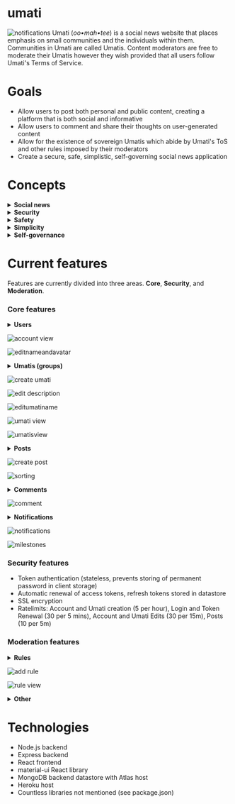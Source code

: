 # umati

![notifications](https://user-images.githubusercontent.com/50559427/132928779-0d0e5e98-6df2-46c9-be7b-b7cc39b60082.png)
Umati (<em>oo•mah•tee</em>) is a social news website that places emphasis on small communities and the individuals within them. Communities in Umati are called Umatis. Content moderators are free to moderate their Umatis however they wish provided that all users follow Umati's Terms of Service.

# Goals
* Allow users to post both personal and public content, creating a platform that is both social and informative
* Allow users to comment and share their thoughts on user-generated content
* Allow for the existence of sovereign Umatis which abide by Umati's ToS and other rules imposed by their moderators
* Create a secure, safe, simplistic, self-governing social news application

# Concepts

<details>
<summary>
<b>
Social news
</b>
</summary>

Social news websites feature user-generated stories. A social news website such as Reddit or Digg allows users to vote on posts. Trending posts - posts that are heavily upvoted within a short period of time - are displayed first to the user. News websites lean heavily on 'newsworthy content' whereas social news websites lean on content that is tailored to the average social news user.

What sets Umati apart from social news sites is the slight emphasis on individual posts. One of Umati's goals is to allow users to post both personal and public content, which removes the typical anonymity from a social news site.
</details>

<details>
<summary>
<b>
Security
</b>
</summary>

Umati's top concern is security. Umati is protected with SSL (Secure Sockets Layer) encryption, which effectively establishes a secure channel between server and client. Like many other sites, Umati has a public key certificate issued by a Certificate Authority, which allows this essential encryption to take place. In addition, Umati accounts are secured with token authentication. Rather than sending passwords to the server for each request, Umati sends an encoded token which expires in a short amount of time.
</details>

<details>
<summary>
<b>
Safety
</b>
</summary>
Umatis are moderated by a hard-working volunteer force - Moderators. By dividing Umati into smaller internet communities, the burden of Internet moderation is distributed and lessened, and the price of keeping users safe from harmful content is minimized. Site-wide ToS violations are reported to admins for further investigation.
</details>

<details>
<summary>
<b>
Simplicity
</b>
</summary>
Umati has a simplistic user interface which allows both desktop and mobile users to contribute to Umati. Plans for a mobile app are to be announced.
</details>
  
<details>
<summary>
<b>
Self-governance
</b>
</summary>
By passing the burden of Internet moderation onto the moderators, Umati allows for the creation of vibrant communities that have unique customs and traditions. Each Umati follows the site-wide ToS, which enforces some consistency and safety among the Umatis, yet the Umatis are free to impose additional restrictions and customs on each individual user. Users are also able to post content to their own profile and moderate comments attached to their posts.
</details>

# Current features

Features are currently divided into three areas. **Core**, **Security**, and **Moderation**.

### Core features

<details>
<summary><b>Users</b></summary>


<ul>
<li>Create and access user account</li>
<li>Customize username, display name, avatar, and description</li>
<li>Custom Markdown parser for description - supports user and Umati mentions</li>
<li>View posts created by each user</li>
</ul>
</details>

![account view](https://user-images.githubusercontent.com/50559427/132928420-61f24a29-f0b2-4c04-9c2d-11d5140e2079.png)

![editnameandavatar](https://user-images.githubusercontent.com/50559427/132928471-0f3ac802-c1bc-4660-9a22-c771a9b48041.png)

<details>
<summary><b>Umatis (groups)</b></summary>


<ul>
<li>Create and view Umatis
<li>Customize Umati name, display name, logo, and description</li>
<li>Custom Markdown parser for description - supports user and Umati mentions</li>
<li>View posts created under each Umati (see Posts features)</li>
<li>Join relatable Umatis with the Join button, join count displayed on Umati profile</li>
<li>WIP: Community customization (banners, umati categories, user tags, etc)</li>
</ul>
</details>

![create umati](https://user-images.githubusercontent.com/50559427/132928494-dfc47389-bef8-4bc1-81e0-5c0971d230cb.png)

![edit description](https://user-images.githubusercontent.com/50559427/132928497-19f42b68-0d00-45f2-b179-7985108934c7.png)

![editumatiname](https://user-images.githubusercontent.com/50559427/132928500-fb5ff489-6d96-43f3-9281-b2ff1bfa7046.png)

![umati view](https://user-images.githubusercontent.com/50559427/132928518-bc2e8ef9-187d-4045-857a-e6a849ea918b.png)

![umatisview](https://user-images.githubusercontent.com/50559427/132928528-3990bfb0-f0c3-410d-9560-4845a2479a8e.png)

<details>
<summary><b>Posts</b></summary>


<ul>
<li>Create posts under Umatis (WIP: be able to create posts under account)</li>
<li>Add optional body and image to post. Image assets stored in database</li>
<li>View all posts in Umati by opening Posts tab</li>
<li>Users can _Like_ insightful posts or _Dislike_ rule-breaking or low-quality posts</li>
<li>Posts can be sorted in different orders: Trending (Reddit Hot algorithm), New, Top (Lower bound of Wilson score confidence interval for a Bernoulli parameter), Liked, Disliked, Controversial (closest to 50% like ratio), and Old.</li>
</ul>
</details>

![create post](https://user-images.githubusercontent.com/50559427/132928541-5b5300c2-201f-4d02-94a8-786173760012.png)

![sorting](https://user-images.githubusercontent.com/50559427/132928598-1cf97ced-e8f1-44b8-8535-1cb212606a27.png)

<details>
<summary><b>Comments</b></summary>


<ul>
<li>Comments are a way to contribute to the discussion generated by a post</li>
<li>Like comments that are insightful or dislike comments that are low-effort or break sitewide/umati rules</li>
<li>Custom Markdown parser for comments - supports user and Umati mentions (WIP: user pings)</li>
<li>Reply to comments to add on to the conversation, or indicate dissent</li>
<li>Nested comments: Unlike Youtube or Instagram, comment replies are stored as a tree model which allows for fluid discussion</li>
<li>Comment permalinks allow viewers to jump to related discussion - linked comments have a yellow tint</li>
</ul>
</details>

![comment](https://user-images.githubusercontent.com/50559427/132928558-c44384f8-015c-4d99-bc6e-d9eacbe47c13.png)

<details>
<summary><b>Notifications</b></summary>


<ul>
<li>Click the bell icon to see your server-stored notifications</li>
<li>Join umatis to get notified when new posts are made (on your next visit)</li>
<li>Get notified when your post reaches new milestones (1, 5, 10, 25, 50, 75, with a similar pattern across other orders of magnitude)</li>
<li>Click notifications to jump to content which sets the notification on "seen". New notifications have a blue tint</li>
<li>Bell icon badge indicates amount of new notifications</li>
</ul>
</details>

![notifications](https://user-images.githubusercontent.com/50559427/132928571-53058a22-cb32-42a2-8151-1872dede9887.png)

![milestones](https://user-images.githubusercontent.com/50559427/132928573-98f883b7-6348-4331-be53-94d048909b40.png)

### Security features
<ul>
<li>Token authentication (stateless, prevents storing of permanent password in client storage)
<li>Automatic renewal of access tokens, refresh tokens stored in datastore
<li>SSL encryption
<li>Ratelimits: Account and Umati creation (5 per hour), Login and Token Renewal (30 per 5 mins), Account and Umati Edits (30 per 15m), Posts (10 per 5m)
</ul>

### Moderation features

<details>
<summary><b>Rules</b></summary>


<ul>
<li>Create and remove rules</li>
<li>Edit rules with simplistic modal</li>
<li>Reorder rules with gratifying drag-and-drop mechanic</li>
<li>Rules can apply to all UGC (user generated content), only posts, or only comments</li>
</ul>
</details>

![add rule](https://user-images.githubusercontent.com/50559427/132928588-ea573102-cad6-4ae0-98a8-0f4836808f5b.png)

![rule view](https://user-images.githubusercontent.com/50559427/132928591-9d7ec8f5-6a77-438c-875f-51be41e2f2c1.png)

<details>

<summary><b>Other</b></summary>
<ul>
<li>WIP: Report menu (list rules as radio buttons)</li>
<li>WIP: Add moderators</li>
<li>WIP: Extensive moderation settings</li>
</ul>
</details>

# Technologies

* Node.js backend
* Express backend
* React frontend
* material-ui React library
* MongoDB backend datastore with Atlas host
* Heroku host
* Countless libraries not mentioned (see package.json)
